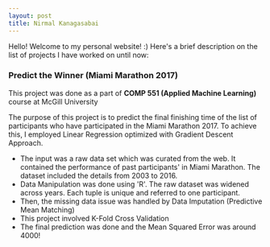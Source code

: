 ```yaml
---
layout: post
title: Nirmal Kanagasabai
---
```


Hello! Welcome to my personal website! :)
Here's a brief description on the list of projects I have worked on until now:

### Predict the Winner (Miami Marathon 2017)

<p class="message"> This project was done as a part of <strong>COMP 551 (Applied Machine Learning)</strong> course at McGill University
</p>

The purpose of this project is to predict the final finishing time of the list of participants who have participated in the Miami Marathon 2017. To achieve this, I employed Linear Regression optimized with Gradient Descent Approach.  

* The input was a raw data set which was curated from the web. It contained the performance of past participants' in Miami Marathon. The dataset included the details from 2003 to 2016.
* Data Manipulation was done using 'R'. The raw dataset was widened across years. Each tuple is unique and referred to one participant.
* Then, the missing data issue was handled by Data Imputation (Predictive Mean Matching)
* This project involved K-Fold Cross Validation
* The final prediction was done and the Mean Squared Error was around 4000!
